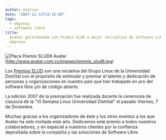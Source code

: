 ```yaml
---
author: alerios
date: "2007-12-12T19:15:00"
tags:
  - empresa
  - software libre
title:
  Avatar galardonada con Premio SLUD a mejor iniciativa de Software Libre como
  empresa
---
```


![Placa Premio SLUD6
Avatar](http://www.avatar.com.co/images/premio_slud6.jpg)  
(http://www.avatar.com.co/images/premio_slud6.jpg)

Los [Premios SLUD](http://glud.udistrital.edu.co/slud6/?q=node/12) son una
iniciativa del Grupo Linux de la Universidad Distrital con el propósito de
estimular y premiar el talento y dedicación de personas y organizaciones en
nuestro país que han trabajado en pro del software libre y/o de código
abierto.

La edición 2007 de la premiación fue realizada durante la ceremonia de
clausura de la "VI Semana Linux Universidad Distrital" el pasado Viernes, 7 de
Diciembre.

Muchas gracias a los organizadores de éste y los otros eventos a los que
Avatar ha sido invitada este año. Dedicamos este premio a todos nuestros
colaboradores, y en especial a nuestros clientes por la confianza depositada
sobre la compañía y las soluciones de Software Libre.
